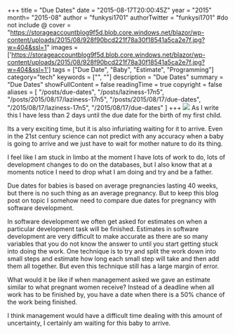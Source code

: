 +++
title = "Due Dates"
date = "2015-08-17T20:00:45Z"
year = "2015"
month= "2015-08"
author = "funkysi1701"
authorTwitter = "funkysi1701" #do not include @
cover = "https://storageaccountblog9f5d.blob.core.windows.net/blazor/wp-content/uploads/2015/08/928f90bcd221f78a30f18541a5ca2e7f.jpg?w=404&ssl=1"
images = ['https://storageaccountblog9f5d.blob.core.windows.net/blazor/wp-content/uploads/2015/08/928f90bcd221f78a30f18541a5ca2e7f.jpg?w=404&ssl=1']
tags = ["Due Date", "Baby", "Estimate", "Programming"]
category="tech"
keywords = ["", ""]
description =  "Due Dates"
summary = "Due Dates"
showFullContent = false
readingTime = true
copyright = false
aliases = [
    "/posts/due-dates",
    "/posts/laziness-17n5",
    "/posts/2015/08/17/laziness-17n5",
    "/posts/2015/08/17/due-dates",
    "/2015/08/17/laziness-17n5",
    "/2015/08/17/due-dates"
]
+++
![](https://storageaccountblog9f5d.blob.core.windows.net/blazor/wp-content/uploads/2015/08/928f90bcd221f78a30f18541a5ca2e7f.jpg?w=404&ssl=1)
As I write this I have less than 2 days until the due date for the birth of my first child.

Its a very exciting time, but it is also infuriating waiting for it to arrive. Even in the 21st century science can not predict with any accuracy when a baby is going to arrive and we just have to wait for mother nature to do its thing.

I feel like I am stuck in limbo at the moment I have lots of work to do, lots of development changes to do on the databases, but I also know that at a moments notice I need to drop what I am doing and try and be a father.

Due dates for babies is based on average pregnancies lasting 40 weeks, but there is no such thing as an average pregnancy. But to keep this blog post on topic I somehow need to compare due dates for pregnancy with software development.

In software development we often get asked for estimates on when a particular development task will be finished. Estimates in software development are very difficult to make accurate as there are so many variables that you do not know the answer to until you start getting stuck into doing the work. One technique is to try and split the work down into small steps and estimate how long each small step will take and then add them all together. But even this technique still has a large margin of error.

What would it be like if when management asked we gave an estimate similar to what pregnant women receive? Instead of a deadline when all work has to be finished by, you have a date when there is a 50% chance of the work being finished.

I think management would have a difficult time dealing with this amount of uncertainty, I certainly am waiting for this baby to arrive.